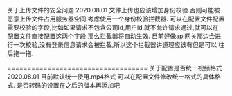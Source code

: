 关于上传文件的安全问题 2020.08.01
文件上传也应该增加身份校验.否则可能被恶意上传文件占用服务器空间.考虑使用一个身份校验拦截器.
可以在配置文件配置需要校验的字段,比如如果请求不包含公司id,用户id,就不允许请求通过,就可以在
配置文件直接配置这两个字段.那么拦截器将自动生效.
目前好像api网关那边会进行一次校验,没有登录信息请求会被拦截,所以这个拦截器讲道理应该有但是可以
往后拖一拖.

===================================
关于配置是否统一视频格式 2020.08.01
目前默认统一使用.mp4格式
可以在配置文件修改统一格式的具体格式.
是否转码的设置在之后的版本再添加吧
